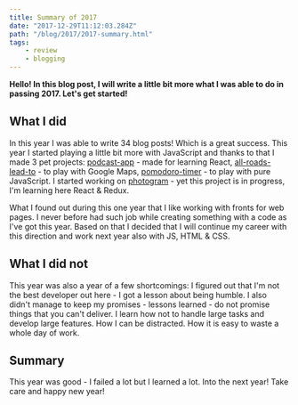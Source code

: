 ```yaml
---
title: Summary of 2017
date: "2017-12-29T11:12:03.284Z"
path: "/blog/2017/2017-summary.html"
tags:
    - review
    - blogging
---
```


**Hello! In this blog post, I will write a little bit more what I was able to do in passing 2017. Let's get started!**

## What I did

In this year I was able to write 34 blog posts! Which is a great success. This year I started
playing a little bit more with JavaScript and thanks to that I made 3 pet projects:
[podcast-app](https://lit-basin-91592.herokuapp.com/) - made for learning React,
[all-roads-lead-to](https://krzysztofzuraw.github.io/all-roads-lead-to/) - to play with Google Maps,
[pomodoro-timer](https://krzysztofzuraw.github.io/pomodoro-timer/) - to play with pure JavaScript.
I started working on [photogram](https://github.com/krzysztofzuraw/photogram) - yet this project
is in progress, I'm learning here React & Redux.

What I found out during this one year that I like working with fronts for web pages. I never
before had such job while creating something with a code as I've got this year. Based on that I decided
that I will continue my career with this direction and work next year also with JS, HTML & CSS.

## What I did not

This year was also a year of a few shortcomings: I figured out that I'm not the best developer out 
here - I got a lesson about being humble. I also didn't manage to keep my promises - lessons learned -
do not promise things that you can't deliver. I learn how not to handle large tasks and develop large
features. How I can be distracted. How it is easy to waste a whole day of work.

## Summary

This year was good - I failed a lot but I learned a lot. Into the next year!
Take care and happy new year!
